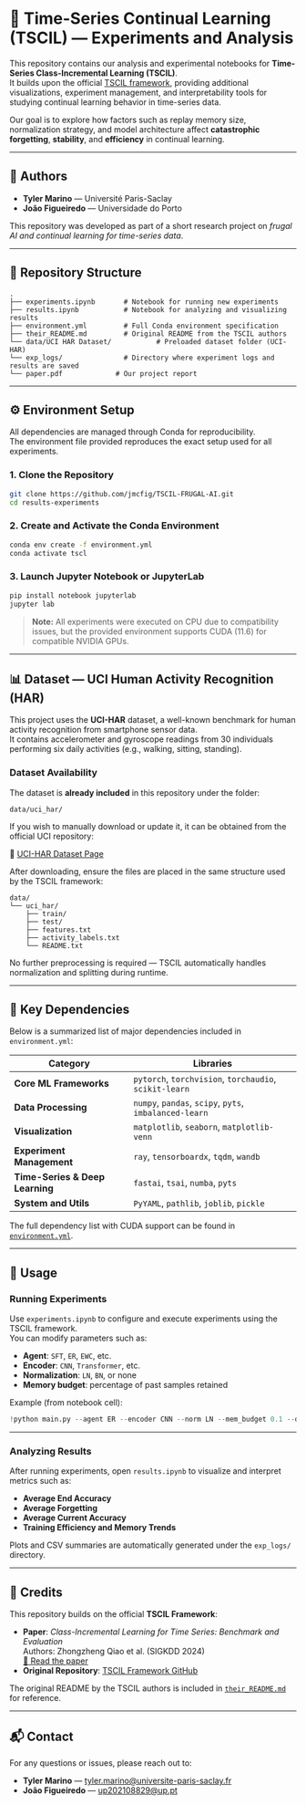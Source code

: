 # 🧠 Time-Series Continual Learning (TSCIL) — Experiments and Analysis

This repository contains our analysis and experimental notebooks for **Time-Series Class-Incremental Learning (TSCIL)**.  
It builds upon the official [TSCIL framework](https://arxiv.org/abs/2402.12035), providing additional visualizations, experiment management, and interpretability tools for studying continual learning behavior in time-series data.

Our goal is to explore how factors such as replay memory size, normalization strategy, and model architecture affect **catastrophic forgetting**, **stability**, and **efficiency** in continual learning.

---

## 👥 Authors

- **Tyler Marino** — Université Paris-Saclay  
- **João Figueiredo** — Universidade do Porto  

This repository was developed as part of a short research project on *frugal AI and continual learning for time-series data*.

---

## 📁 Repository Structure

```
.
├── experiments.ipynb       # Notebook for running new experiments
├── results.ipynb           # Notebook for analyzing and visualizing results
├── environment.yml         # Full Conda environment specification
├── their_README.md         # Original README from the TSCIL authors
└── data/UCI HAR Dataset/           # Preloaded dataset folder (UCI-HAR)
└── exp_logs/               # Directory where experiment logs and results are saved
└── paper.pdf             # Our project report
```

---

## ⚙️ Environment Setup

All dependencies are managed through Conda for reproducibility.  
The environment file provided reproduces the exact setup used for all experiments.

### 1. Clone the Repository

```bash
git clone https://github.com/jmcfig/TSCIL-FRUGAL-AI.git
cd results-experiments
```

### 2. Create and Activate the Conda Environment

```bash
conda env create -f environment.yml
conda activate tscl
```

### 3. Launch Jupyter Notebook or JupyterLab

```bash
pip install notebook jupyterlab
jupyter lab
```

> **Note:** All experiments were executed on CPU due to compatibility issues, but the provided environment supports CUDA (11.6) for compatible NVIDIA GPUs.

---

## 📊 Dataset — UCI Human Activity Recognition (HAR)

This project uses the **UCI-HAR** dataset, a well-known benchmark for human activity recognition from smartphone sensor data.  
It contains accelerometer and gyroscope readings from 30 individuals performing six daily activities (e.g., walking, sitting, standing).  

### Dataset Availability

The dataset is **already included** in this repository under the folder:

```
data/uci_har/
```

If you wish to manually download or update it, it can be obtained from the official UCI repository:

🔗 [UCI-HAR Dataset Page](https://archive.ics.uci.edu/ml/datasets/human+activity+recognition+using+smartphones)

After downloading, ensure the files are placed in the same structure used by the TSCIL framework:

```
data/
└── uci_har/
    ├── train/
    ├── test/
    ├── features.txt
    ├── activity_labels.txt
    └── README.txt
```

No further preprocessing is required — TSCIL automatically handles normalization and splitting during runtime.

---

## 🧩 Key Dependencies

Below is a summarized list of major dependencies included in `environment.yml`:

| Category | Libraries |
|-----------|------------|
| **Core ML Frameworks** | `pytorch`, `torchvision`, `torchaudio`, `scikit-learn` |
| **Data Processing** | `numpy`, `pandas`, `scipy`, `pyts`, `imbalanced-learn` |
| **Visualization** | `matplotlib`, `seaborn`, `matplotlib-venn` |
| **Experiment Management** | `ray`, `tensorboardx`, `tqdm`, `wandb` |
| **Time-Series & Deep Learning** | `fastai`, `tsai`, `numba`, `pyts` |
| **System and Utils** | `PyYAML`, `pathlib`, `joblib`, `pickle` |

The full dependency list with CUDA support can be found in [`environment.yml`](./environment.yml).

---

## 🚀 Usage

### Running Experiments

Use `experiments.ipynb` to configure and execute experiments using the TSCIL framework.  
You can modify parameters such as:

- **Agent**: `SFT`, `ER`, `EWC`, etc.  
- **Encoder**: `CNN`, `Transformer`, etc.  
- **Normalization**: `LN`, `BN`, or none  
- **Memory budget**: percentage of past samples retained  

Example (from notebook cell):

```python
!python main.py --agent ER --encoder CNN --norm LN --mem_budget 0.1 --data har
```

---

### Analyzing Results

After running experiments, open `results.ipynb` to visualize and interpret metrics such as:

- **Average End Accuracy**
- **Average Forgetting**
- **Average Current Accuracy**
- **Training Efficiency and Memory Trends**

Plots and CSV summaries are automatically generated under the `exp_logs/` directory.

---

## 🧾 Credits

This repository builds on the official **TSCIL Framework**:

- **Paper**: *Class-Incremental Learning for Time Series: Benchmark and Evaluation*  
  Authors: Zhongzheng Qiao et al. (SIGKDD 2024)  
  [📄 Read the paper](https://arxiv.org/abs/2402.12035)
- **Original Repository**: [TSCIL Framework GitHub](https://github.com/your-tscil-repo)

The original README by the TSCIL authors is included in [`their_README.md`](./their_README.md) for reference.

---

## 📬 Contact

For any questions or issues, please reach out to:  
- **Tyler Marino** — tyler.marino@universite-paris-saclay.fr  
- **João Figueiredo** — up202108829@up.pt
